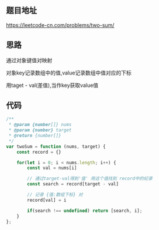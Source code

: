
## 题目地址
https://leetcode-cn.com/problems/two-sum/


## 思路
通过对象键值对映射

对象key记录数组中的值,value记录数组中值对应的下标

用taget - val(差值),当作key获取value值


## 代码
```javascript
/**
 * @param {number[]} nums
 * @param {number} target
 * @return {number[]}
 */
var twoSum = function (nums, target) {
    const record = {}

    for(let i = 0; i < nums.length; i++) {
        const val = nums[i]

        // 通过target-val得到'值' 用这个值找到 record中的纪录
        const search = record[target - val]

        // 记录 {值:数组下标} 对
        record[val] = i

		if(search !== undefined) return [search, i];
    }
};
```